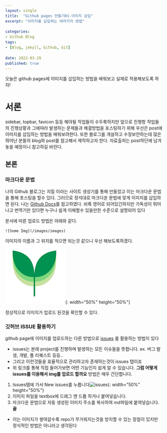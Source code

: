 ```yaml
---
layout: single
title:  "Github pages 만들기01-이미지 삽입"
excerpt: "이미지를 삽입하는 여러가지 방법"

categories:
- Github Blog
tags:
- [Blog, jekyll, Github, Git]

date: 2022-03-29
published: true
---
```

오늘은 github pages에 이미지를 삽입하는 방법을 배워보고 실제로 적용해보도록 하자!

# 서론

sidebar, topbar, favicon 등등 해야될 작업들이 수두룩하지만 앞으로 진행항 작업들의 진행상황과 
그에따라 발생하는 문제들과 해결방법을 포스팅하기 위해 우선은 post에 이미지를 삽입하는 방법을 배워보려한다.
또한 블로그를 개설하고 수정보안하는데 많은 뛰어난 분들의 blog와 post를 참고해서 제작하고자 한다.
자료출처는 post하단에 남겨놓을 예정이니 참고하길 바란다.

## 본론

### 마크다운 문법

나의 Github 블로그는 지킬 이라는 사이트 생성기를 통해 만들었고 이는 마크다운 문법을 통해 포스팅을 할수 있다. 
그러므로 정석대로 마크다운 문법에 맞게 이미지를 삽입하면 된다.
나는 [Github Docs](https://docs.github.com/en/get-started/writing-on-github/getting-started-with-writing-and-formatting-on-github/basic-writing-and-formatting-syntax)를 참고하였다.
비록 영어로 되어있긴하지만 가독성이 뛰어나고 번역기만 있다면 누구나 쉽게 이해할수 있을만한 수준으로 설명되어 있다

문서에 따른 업로드 방법은 아래와 같다.

```
![Some Img](/images/images)
```


이미지의 이름과 그 위치를 적으면 되는것 같으니 우선 해보도록하겠다.
![testimg](/assets/images/iconic.png){: width="50%" height="50%"}</center>

정상적으로 이미지가 업로드 된것을 확인할 수 있다.

### 깃허브 ISSUE 활용하기

github page에 이미지를 업로드하는 다른 방법으로 [issues](https://github.com/dailybetter/dailybetter.github.io/issues) 를 활용하는 방법이 있다
- issues는 본래 project를 진행하며 발생하는 모든 이슈들을 뜻합니다. ex. 버그 발생, 개발, 풀 리퀘스트 등등..
- 그리고 이런것들을 효율적으로 관리하고자 존재하는것이 issues 탭이죠
- 위 링크를 통해 직접 들어가보면 어떤 기능인지 쉽게 알 수 있습니다.
**그럼 어떻게 issues를 이용해서 img를 업로드 할까요**
방법은 매우 간단합니다.
1. Issues탬에 가서 New issues를 누릅니다![issues](https://user-images.githubusercontent.com/101924720/160527482-15b94972-b3fb-43eb-8d67-3af620a40970.png){: width="50%" height="50%"}
2. 이미지 파일을 textbox에 드래그 앤 드롭 하거나 붙여넣습니다.
3. 마크다운 문법으로 자동 생성된 이미지 주소를 복사하여 md파일에 붙여넣습니다.
**끝**

- 이는 이미지가 쌓여갈수록 repo가 무거워지는것을 방지할 수 있는 장점이 있지만 정식적인 방법은 아니라고 생각된다
